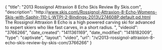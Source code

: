 {
    "title": "2013 Rossignol Attraxion 8 Echo Skis Review By Skis.com",
    "description": "http:\/\/www.skis.com\/Rossignol-Attraxion-8-Echo-Womens-Skis-with-Saphir-110-L-WTPI-2-Bindings-2013\/274608P,default,pd.html  The Rossignol Attraxion 8 Echo is a high powered carving ski for advanced to expert skiers who like fast carves, in a short radius. ",
    "videoid": "3766266",
    "date_created": "1411361169",
    "date_modified": "1418182009",
    "type": "captivate",
    "layout": "video",
    "url": "\/v\/2013-rossignol-attraxion-8-echo-skis-review-by-skis-com\/3766266"
}